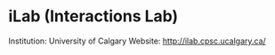 # iLab (Interactions Lab)

Institution: University of Calgary
Website: http://ilab.cpsc.ucalgary.ca/